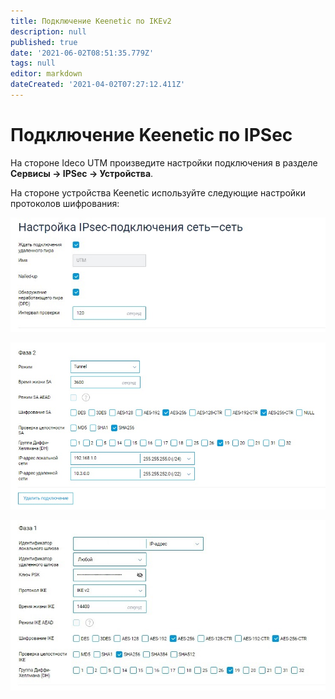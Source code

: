 ```yaml
---
title: Подключение Keenetic по IKEv2
description: null
published: true
date: '2021-06-02T08:51:35.779Z'
tags: null
editor: markdown
dateCreated: '2021-04-02T07:27:12.411Z'
---
```


# Подключение Keenetic по IPSec

На стороне Ideco UTM произведите настройки подключения в разделе **Сервисы -&gt; IPSec -&gt; Устройства**.

На стороне устройства Keenetic используйте следующие настройки протоколов шифрования:

![](../../../../.gitbook/assets/keenetic-ikev1.jpg)

![](../../../../.gitbook/assets/keenetic-ikev2.jpg)

![](../../../../.gitbook/assets/keenetic-ikev3.jpg)
